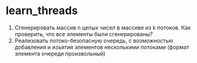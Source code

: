 # learn_threads
1.	Сгенерировать массив n целых чисел в массиве из k потоков. Как проверить, что все элементы были сгенерированы?
2.	Реализовать потоко-безопасную очередь, с возможностью добавления и изъятия элементов несколькими потоками (формат элемента очереди произвольный)
